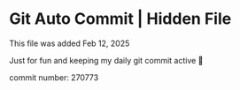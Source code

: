 # Git Auto Commit | Hidden File

This file was added Feb 12, 2025

Just for fun and keeping my daily git commit active 🤪

commit number: 270773
